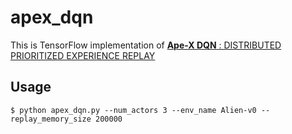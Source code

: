 # apex_dqn
This is TensorFlow implementation of [**Ape-X DQN** : DISTRIBUTED PRIORITIZED EXPERIENCE REPLAY](https://openreview.net/pdf?id=H1Dy---0Z)


## Usage
```
$ python apex_dqn.py --num_actors 3 --env_name Alien-v0 --replay_memory_size 200000
```
